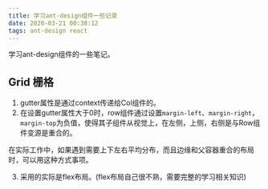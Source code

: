 ```yaml
---
title: 学习ant-design组件一些记录
date: 2020-03-21 00:38:12
tags: ant-design react
---
```


学习ant-design组件的一些笔记。

<!-- more -->

## Grid 栅格

  1. gutter属性是通过context传递给Col组件的。
  2. 在设置gutter属性大于0时，row组件通过设置`margin-left`、`margin-right`，`margin-top`为负值，使得其子组件从视觉上，在左侧，上侧，右侧是与Row组件变源是重合的。

  在实际工作中，如果遇到需要上下左右平均分布，而且边缘和父容器重合的布局时，可以用这种方式事项。
  
  3. 采用的实际是flex布局。(flex布局自己很不熟，需要完整的学习相关知识)